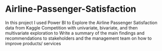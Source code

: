 # Airline-Passenger-Satisfaction
In this project I used Power BI to Explore the Airline Passenger Satisfaction data from Kaggle Competition with univariate, bivariate, and then multivariate exploration to Write a summary of the main findings and recommendations to stakeholders and the management team on how to improve products/ services
